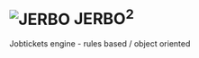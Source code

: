 ![JERBO](https://www.hscripts.com/freeimages/icons/wild-animals/jerboa/jerboa1.gif) JERBO<sup>2</sup>
=====

Jobtickets engine - rules based / object oriented
